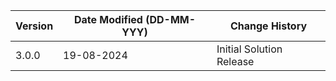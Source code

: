 | **Version** | **Date Modified (DD-MM-YYY)** | **Change History**                          |
|-------------|-------------------------------|---------------------------------------------|
| 3.0.0       | 19-08-2024                    | Initial Solution Release                    |